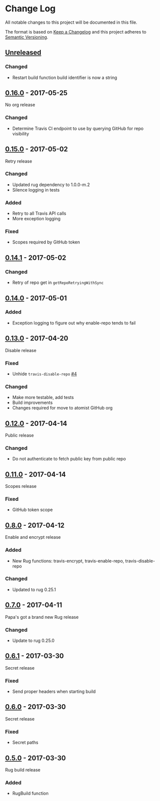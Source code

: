 # Change Log

All notable changes to this project will be documented in this file.

The format is based on [Keep a Changelog](http://keepachangelog.com/)
and this project adheres to [Semantic Versioning](http://semver.org/).

## [Unreleased]

[Unreleased]: https://github.com/atomist/rug-functions-travis/compare/0.16.0...HEAD

### Changed

-   Restart build function build identifier is now a string

## [0.16.0] - 2017-05-25

[0.16.0]: https://github.com/atomist/rug-functions-travis/compare/0.15.0...0.16.0

No org release

### Changed

-   Determine Travis CI endpoint to use by querying GitHub for repo visibility

## [0.15.0] - 2017-05-02

[0.15.0]: https://github.com/atomist/rug-functions-travis/compare/0.14.1...0.15.0

Retry release

### Changed

-   Updated rug dependency to 1.0.0-m.2
-   Silence logging in tests

### Added

-   Retry to all Travis API calls
-   More exception logging

### Fixed

-   Scopes required by GitHub token

## [0.14.1] - 2017-05-02

[0.14.1]: https://github.com/atomist/rug-functions-travis/compare/0.14.0...0.14.1

### Changed

-   Retry of repo get in `getRepoRetryingWithSync`

## [0.14.0] - 2017-05-01

[0.14.0]: https://github.com/atomist/rug-functions-travis/compare/0.13.0...0.14.0

### Added

-   Exception logging to figure out why enable-repo tends to fail

## [0.13.0] - 2017-04-20

[0.13.0]: https://github.com/atomist/rug-functions-travis/compare/0.12.0...0.13.0

Disable release

### Fixed

-   Unhide `travis-disable-repo` [#4][4]

[4]: https://github.com/atomist/rug-functions-travis/issues/4

### Changed

-   Make more testable, add tests
-   Build improvements
-   Changes required for move to atomist GitHub org

## [0.12.0] - 2017-04-14

[0.12.0]: https://github.com/atomist/rug-functions-travis/compare/0.11.0...0.12.0

Public release

### Changed

-   Do not authenticate to fetch public key from public repo

## [0.11.0] - 2017-04-14

[0.11.0]: https://github.com/atomist/rug-functions-travis/compare/0.10.0...0.11.0

Scopes release

### Fixed

-   GitHub token scope

## [0.8.0] - 2017-04-12

[0.8.0]: https://github.com/atomist/rug-functions-travis/compare/0.7.0...0.8.0

Enable and encrypt release

### Added

-   New Rug functions: travis-encrypt, travis-enable-repo, travis-disable-repo

### Changed

-   Updated to rug 0.25.1

## [0.7.0] - 2017-04-11

[0.7.0]: https://github.com/atomist/rug-functions-travis/compare/0.6.1...0.7.0

Papa's got a brand new Rug release

### Changed

-   Update to rug 0.25.0

## [0.6.1] - 2017-03-30

[0.6.1]: https://github.com/atomist/rug-functions-travis/compare/0.6.0...0.6.1

Secret release

### Fixed

-   Send proper headers when starting build

## [0.6.0] - 2017-03-30

[0.6.0]: https://github.com/atomist/rug-functions-travis/compare/0.5.0...0.6.0

Secret release

### Fixed

-   Secret paths

## [0.5.0] - 2017-03-30

[0.5.0]: https://github.com/atomist/rug-functions-travis/compare/0.4.0...0.5.0

Rug build release

### Added

-   RugBuild function
